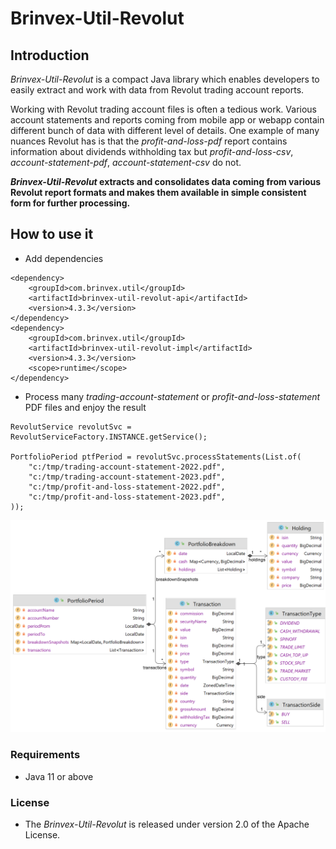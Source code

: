 # Brinvex-Util-Revolut

## Introduction

_Brinvex-Util-Revolut_ is a compact Java library which enables developers 
to easily extract and work with data from Revolut trading account reports.

Working with Revolut trading account files is often a tedious work. 
Various account statements and reports coming from mobile app or webapp 
contain different bunch of data with different level of details. 
One example of many nuances Revolut has is that the _profit-and-loss-pdf_ report 
contains information about dividends withholding tax but
_profit-and-loss-csv_, _account-statement-pdf_, _account-statement-csv_ do not.

**_Brinvex-Util-Revolut_ extracts and consolidates data coming from various
Revolut report formats and makes them available in simple consistent form for further processing.**

## How to use it
 
- Add dependencies
````
<dependency>
    <groupId>com.brinvex.util</groupId>
    <artifactId>brinvex-util-revolut-api</artifactId>
    <version>4.3.3</version>
</dependency>
<dependency>
    <groupId>com.brinvex.util</groupId>
    <artifactId>brinvex-util-revolut-impl</artifactId>
    <version>4.3.3</version>
    <scope>runtime</scope>
</dependency>
````
- Process many _trading-account-statement_ or _profit-and-loss-statement_ PDF files and enjoy the result 
````
RevolutService revolutSvc = RevolutServiceFactory.INSTANCE.getService(); 

PortfolioPeriod ptfPeriod = revolutSvc.processStatements(List.of(
    "c:/tmp/trading-account-statement-2022.pdf",    
    "c:/tmp/trading-account-statement-2023.pdf",    
    "c:/tmp/profit-and-loss-statement-2022.pdf",    
    "c:/tmp/profit-and-loss-statement-2023.pdf",    
));
````

![Datamodel diagram](diagrams/datamodel_2.png)

### Requirements
- Java 11 or above

### License

- The _Brinvex-Util-Revolut_ is released under version 2.0 of the Apache License.
